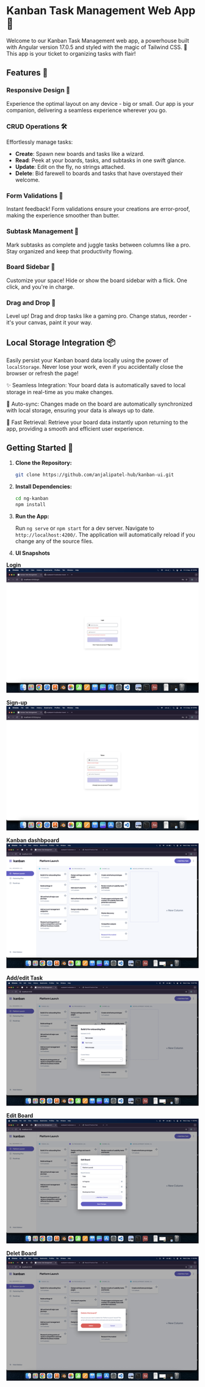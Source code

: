 # Kanban Task Management Web App 🚀

Welcome to our Kanban Task Management web app, a powerhouse built with Angular version 17.0.5 and styled with the magic of Tailwind CSS. 🎨 This app is your ticket to organizing tasks with flair!

## Features 🌟

### Responsive Design 📱

Experience the optimal layout on any device - big or small. Our app is your companion, delivering a seamless experience wherever you go.

### CRUD Operations 🛠️

Effortlessly manage tasks:

- **Create**: Spawn new boards and tasks like a wizard.
- **Read**: Peek at your boards, tasks, and subtasks in one swift glance.
- **Update**: Edit on the fly, no strings attached.
- **Delete**: Bid farewell to boards and tasks that have overstayed their welcome.

### Form Validations 🚦

Instant feedback! Form validations ensure your creations are error-proof, making the experience smoother than butter.

### Subtask Management 🧩

Mark subtasks as complete and juggle tasks between columns like a pro. Stay organized and keep that productivity flowing.

### Board Sidebar 📁

Customize your space! Hide or show the board sidebar with a flick. One click, and you're in charge.

### Drag and Drop 🚚

Level up! Drag and drop tasks like a gaming pro. Change status, reorder - it's your canvas, paint it your way.

## Local Storage Integration 📦

Easily persist your Kanban board data locally using the power of `localStorage`. Never lose your work, even if you accidentally close the browser or refresh the page!

✨ Seamless Integration: Your board data is automatically saved to local storage in real-time as you make changes.

🔄 Auto-sync: Changes made on the board are automatically synchronized with local storage, ensuring your data is always up to date.

🚀 Fast Retrieval: Retrieve your board data instantly upon returning to the app, providing a smooth and efficient user experience.

## Getting Started 🚀

1. **Clone the Repository:**

   ```bash
   git clone https://github.com/anjalipatel-hub/kanban-ui.git
   ```

2. **Install Dependencies:**

   ```bash
   cd ng-kanban
   npm install
   ```

3. **Run the App:**

   Run `ng serve` or `npm start` for a dev server. Navigate to `http://localhost:4200/`. The application will automatically reload if you change any of the source files.
 

3. **UI Snapshots**

**Login**
![Kanban UI](./src/app/App-snashot/login.png)

**Sign-up**
![Kanban UI](./src/app/App-snashot/sign-up.png)

**Kanban dashbpoard**
![Kanban UI](./src/app/App-snashot/kanban-dashboard.png)

**Add/edit Task**
![Kanban UI](./src/app/App-snashot/Edit-task.png)

**Edit Board**
![Kanban UI](./src/app/App-snashot/edit-board.png)

**Delet Board**
![Kanban UI](./src/app/App-snashot/delete-board.png)

